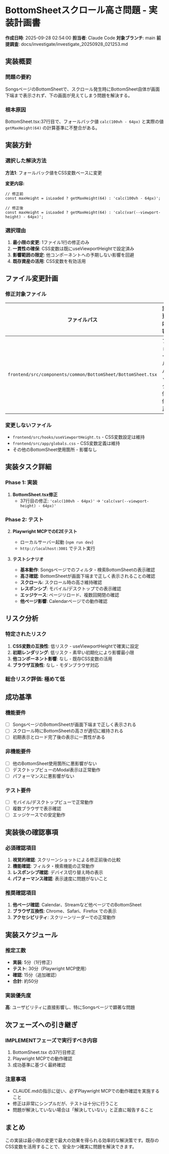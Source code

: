 # BottomSheetスクロール高さ問題 - 実装計画書

**作成日時**: 2025-09-28 02:54:00
**担当者**: Claude Code
**対象ブランチ**: main
**前提調査**: docs/investigate/investigate_20250928_021253.md

## 実装概要

### 問題の要約
SongsページのBottomSheetで、スクロール発生時にBottomSheet自体が画面下端まで表示されず、下の画面が見えてしまう問題を解決する。

### 根本原因
BottomSheet.tsx:37行目で、フォールバック値 `calc(100vh - 64px)` と実際の値 `getMaxHeight(64)` の計算基準に不整合がある。

## 実装方針

### 選択した解決方法
**方法1**: フォールバック値をCSS変数ベースに変更

**変更内容:**
```tsx
// 修正前
const maxHeight = isLoaded ? getMaxHeight(64) : 'calc(100vh - 64px)';

// 修正後
const maxHeight = isLoaded ? getMaxHeight(64) : 'calc(var(--viewport-height) - 64px)';
```

### 選択理由
1. **最小限の変更**: 1ファイル1行の修正のみ
2. **一貫性の確保**: CSS変数は既にuseViewportHeightで設定済み
3. **影響範囲の限定**: 他コンポーネントへの予期しない影響を回避
4. **既存資産の活用**: CSS変数を有効活用

## ファイル変更計画

### 修正対象ファイル
| ファイルパス | 変更内容 | 変更箇所 |
|-------------|----------|----------|
| `frontend/src/components/common/BottomSheet/BottomSheet.tsx` | フォールバック値修正 | 37行目 |

### 変更しないファイル
- `frontend/src/hooks/useViewportHeight.ts` - CSS変数設定は維持
- `frontend/src/app/globals.css` - CSS変数定義は維持
- その他のBottomSheet使用箇所 - 影響なし

## 実装タスク詳細

### Phase 1: 実装
1. **BottomSheet.tsx修正**
   - 37行目の修正: `'calc(100vh - 64px)'` → `'calc(var(--viewport-height) - 64px)'`

### Phase 2: テスト
2. **Playwright MCPでのE2Eテスト**
   - ローカルサーバー起動 (`npm run dev`)
   - `http://localhost:3001` でテスト実行

3. **テストシナリオ**
   - **基本動作**: Songsページでのフィルタ・検索BottomSheetの表示確認
   - **高さ確認**: BottomSheetが画面下端まで正しく表示されることの確認
   - **スクロール**: スクロール時の高さ維持確認
   - **レスポンシブ**: モバイル/デスクトップでの表示確認
   - **エッジケース**: ページリロード、複数回開閉の確認
   - **他ページ影響**: Calendarページでの動作確認

## リスク分析

### 特定されたリスク
1. **CSS変数の互換性**: 低リスク - useViewportHeightで確実に設定
2. **初期レンダリング**: 低リスク - 素早い初期化により影響最小限
3. **他コンポーネント影響**: なし - 既存CSS変数の活用
4. **ブラウザ互換性**: なし - モダンブラウザ対応

### 総合リスク評価: **極めて低**

## 成功基準

### 機能要件
- [ ] SongsページのBottomSheetが画面下端まで正しく表示される
- [ ] スクロール時にBottomSheetの高さが適切に維持される
- [ ] 初期表示とロード完了後の表示に一貫性がある

### 非機能要件
- [ ] 他のBottomSheet使用箇所に悪影響がない
- [ ] デスクトップビューのModal表示は正常動作
- [ ] パフォーマンスに悪影響がない

### テスト要件
- [ ] モバイル/デスクトップビューで正常動作
- [ ] 複数ブラウザで表示確認
- [ ] エッジケースでの安定動作

## 実装後の確認事項

### 必須確認項目
1. **視覚的確認**: スクリーンショットによる修正前後の比較
2. **機能確認**: フィルタ・検索機能の正常動作
3. **レスポンシブ確認**: デバイス切り替え時の表示
4. **パフォーマンス確認**: 表示速度に問題がないこと

### 推奨確認項目
1. **他ページ確認**: Calendar、Streamなど他ページでのBottomSheet
2. **ブラウザ互換性**: Chrome、Safari、Firefox での表示
3. **アクセシビリティ**: スクリーンリーダーでの正常動作

## 実装スケジュール

### 推定工数
- **実装**: 5分（1行修正）
- **テスト**: 30分（Playwright MCP使用）
- **確認**: 15分（追加確認）
- **合計**: 約50分

### 実装優先度
**高**: ユーザビリティに直接影響し、特にSongsページで顕著な問題

## 次フェーズへの引き継ぎ

### IMPLEMENTフェーズで実行すべき内容
1. BottomSheet.tsx の37行目修正
2. Playwright MCPでの動作確認
3. 成功基準に基づく最終確認

### 注意事項
- CLAUDE.mdの指示に従い、必ずPlaywright MCPでの動作確認を実施すること
- 修正は非常にシンプルだが、テストは十分に行うこと
- 問題が解決していない場合は「解決していない」と正直に報告すること

## まとめ

この実装は最小限の変更で最大の効果を得られる効率的な解決策です。既存のCSS変数を活用することで、安全かつ確実に問題を解決できます。